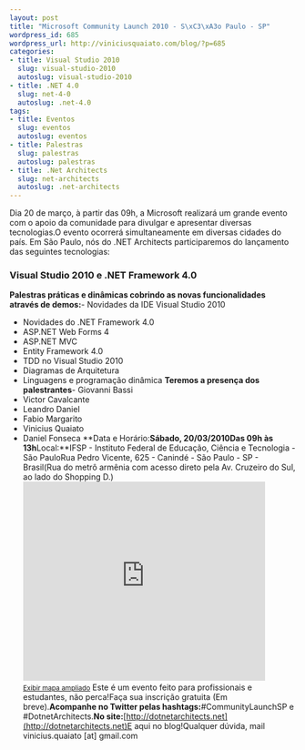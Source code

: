```yaml
---
layout: post
title: "Microsoft Community Launch 2010 - S\xC3\xA3o Paulo - SP"
wordpress_id: 685
wordpress_url: http://viniciusquaiato.com/blog/?p=685
categories:
- title: Visual Studio 2010
  slug: visual-studio-2010
  autoslug: visual-studio-2010
- title: .NET 4.0
  slug: net-4-0
  autoslug: .net-4.0
tags:
- title: Eventos
  slug: eventos
  autoslug: eventos
- title: Palestras
  slug: palestras
  autoslug: palestras
- title: .Net Architects
  slug: net-architects
  autoslug: .net-architects
---
```

Dia 20 de março, à partir das 09h, a Microsoft realizará um grande evento com o apoio da comunidade para divulgar e apresentar diversas tecnologias.O evento ocorrerá simultaneamente em diversas cidades do país. Em São Paulo, nós do .NET Architects participaremos do lançamento das seguintes tecnologias:

### Visual Studio 2010 e .NET Framework 4.0
**Palestras práticas e dinâmicas cobrindo as novas funcionalidades através de demos:**- Novidades da IDE Visual Studio 2010
- Novidades do .NET Framework 4.0
- ASP.NET Web Forms 4
- ASP.NET MVC
- Entity Framework 4.0
- TDD no Visual Studio 2010
- Diagramas de Arquitetura
- Linguagens e programação dinâmica
**Teremos a presença dos palestrantes**- Giovanni Bassi
- Victor Cavalcante
- Leandro Daniel
- Fabio Margarito
- Vinicius Quaiato
- Daniel Fonseca
**Data e Horário:**Sábado, 20/03/2010Das 09h às 13h**Local:**IFSP - Instituto Federal de Educação, Ciência e Tecnologia - São PauloRua Pedro Vicente, 625 - Canindé - São Paulo - SP - Brasil(Rua do metrô armênia com acesso direto pela Av. Cruzeiro do Sul, ao lado do Shopping D.)<iframe width="425" scrolling="no" height="350" frameborder="0" marginwidth="0" src="http://maps.google.com.br/maps?f=q&amp;
    source=s_q&amp;
    hl=pt-BR&amp;
    geocode=&amp;
    q=Pedro+Vicente,+625&amp;
    sll=-23.525359,-46.62208&amp;
    sspn=0.011018,0.022724&amp;
    ie=UTF8&amp;
    hq=&amp;
    hnear=R.+Pedro+Vicente,+625+-+Pari,+S%C3%A3o+Paulo,+01109-010&amp;
    ll=-23.51158,-46.61911&amp;
    spn=0.005509,0.011362&amp;
    z=14&amp;
    output=embed" marginheight="0"></iframe><br /><small>[Exibir mapa ampliado](http://maps.google.com/maps?f=q&source=embed&hl=pt-BR&geocode=&q=Rua+Pedro+Vicente,+625+-+Canind%C3%A9+-+S%C3%A3o+Paulo+-+SP+-+Brasil+&sll=37.0625,-95.677068&sspn=35.631106,79.013672&ie=UTF8&hq=Rua+Pedro+Vicente,+625+-+Canind%C3%A9+-&hnear=S%C3%A3o+Paulo+-+SP,+Brasil&ll=-23.466126,-46.627437&spn=1.109608,0.519792)</small> Este é um evento feito para profissionais e estudantes, não perca!Faça sua inscrição gratuita (Em breve).**Acompanhe no Twitter pelas hashtags:**#CommunityLaunchSP e #DotnetArchitects.**No site:**[http://dotnetarchitects.net](http://dotnetarchitects.net)E aqui no blog!Qualquer dúvida, mail vinicius.quaiato [at] gmail.com
